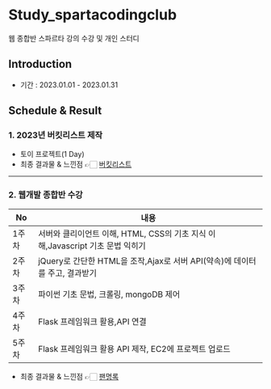 # Study_spartacodingclub
웹 종합반 스파르타 강의 수강 및 개인 스터디

## Introduction
- 기간 : 2023.01.01 - 2023.01.31

## Schedule & Result
### 1. 2023년 버킷리스트 제작
- 토이 프로젝트(1 Day)
- 최종 결과물 & 느낀점 👉🏻 [버킷리스트](https://github.com/heeye-log/spartacodingclub/blob/main/bucketlist_site/README.md)

---

### 2. 웹개발 종합반 수강
|No|내용|
|------|---|
|1주차|서버와 클리이언트 이해, HTML, CSS의 기초 지식 이해,Javascript 기초 문법 익히기|
|2주차|jQuery로 간단한 HTML을 조작,Ajax로 서버 API(약속)에 데이터를 주고, 결과받기|
|3주차|파이썬 기초 문법, 크롤링, mongoDB 제어|
|4주차|Flask 프레임워크 활용,API 연결|
|5주차|Flask 프레임워크 활용 API 제작, EC2에 프로젝트 업로드|
- 최종 결과물 & 느낀점 👉🏻 [팬명록](https://github.com/heeye-log/spartacodingclub/tree/main/homework/P_homework)
